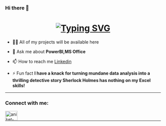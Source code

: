 ### Hi there 👋



<h1 align="center"><a align="center" href="https://git.io/typing-svg"><img  align="center" src="https://readme-typing-svg.demolab.com?font=Fira+Code&weight=500&pause=100&color=FCB700&width=435&lines=HI%2C+I+am+Chadwa+khmissi;A+Business+Analytics+And+Marketing+Student+ + ;Seeking++To+Learn+New+Things;Willing+To+improve+my+skills+" alt="Typing SVG" /></a></h1>


- 👨‍💻 All of my projects will be available here 

- 💬 Ask me about **PowerBI,MS Office**

- 📫 How to reach me <a href="https://www.linkedin.com/in/chadwa-khmissi/" target="_blank">Linkedin</a>

- ⚡ Fun fact **I have a knack for turning mundane data analysis into a thrilling detective story Sherlock Holmes has nothing on my Excel skills!**
<hr>


<h3 align="left">Connect with me:</h3>
<p align="left">

<a href="https://www.linkedin.com/in/chadwa-khmissi/" target="blank"><img align="left" src="https://raw.githubusercontent.com/rahuldkjain/github-profile-readme-generator/master/src/images/icons/Social/linked-in-alt.svg" alt="aniket-parmar-a42597239" height="30" width="40" /></a>
</p>
<br>
<hr>
